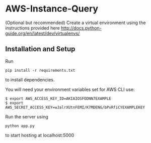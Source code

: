 # AWS-Instance-Query

(Optional but recommended) Create a virtual environment using the instructions provided here http://docs.python-guide.org/en/latest/dev/virtualenvs/

## Installation and Setup
Run
```
pip install -r requirements.txt
```
to install dependencies.

You will need your environment variables set for AWS CLI use:
```
$ export AWS_ACCESS_KEY_ID=AKIAIOSFODNN7EXAMPLE
$ export AWS_SECRET_ACCESS_KEY=wJalrXUtnFEMI/K7MDENG/bPxRfiCYEXAMPLEKEY
```
Run the server using 
```
python app.py
```
to start hosting at localhost:5000
